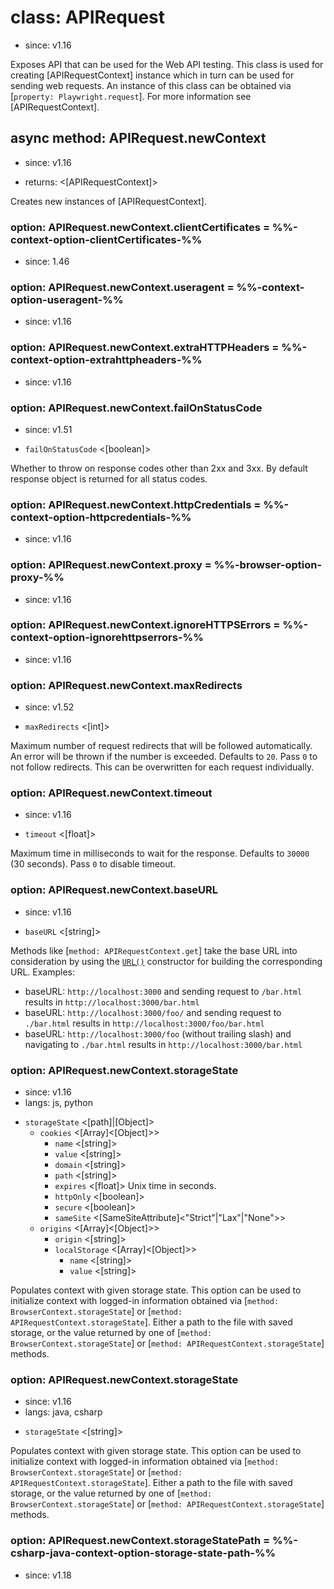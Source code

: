 # class: APIRequest
* since: v1.16

Exposes API that can be used for the Web API testing. This class is used for creating
[APIRequestContext] instance which in turn can be used for sending web requests. An instance
of this class can be obtained via [`property: Playwright.request`]. For more information
see [APIRequestContext].

## async method: APIRequest.newContext
* since: v1.16
- returns: <[APIRequestContext]>

Creates new instances of [APIRequestContext].

### option: APIRequest.newContext.clientCertificates = %%-context-option-clientCertificates-%%
* since: 1.46

### option: APIRequest.newContext.useragent = %%-context-option-useragent-%%
* since: v1.16

### option: APIRequest.newContext.extraHTTPHeaders = %%-context-option-extrahttpheaders-%%
* since: v1.16

### option: APIRequest.newContext.failOnStatusCode
* since: v1.51
- `failOnStatusCode` <[boolean]>

Whether to throw on response codes other than 2xx and 3xx. By default response object is returned
for all status codes.

### option: APIRequest.newContext.httpCredentials = %%-context-option-httpcredentials-%%
* since: v1.16

### option: APIRequest.newContext.proxy = %%-browser-option-proxy-%%
* since: v1.16

### option: APIRequest.newContext.ignoreHTTPSErrors = %%-context-option-ignorehttpserrors-%%
* since: v1.16

### option: APIRequest.newContext.maxRedirects
* since: v1.52
- `maxRedirects` <[int]>

Maximum number of request redirects that will be followed automatically. An error will be thrown if the number is exceeded.
Defaults to `20`. Pass `0` to not follow redirects. This can be overwritten for each request individually.

### option: APIRequest.newContext.timeout
* since: v1.16
- `timeout` <[float]>

Maximum time in milliseconds to wait for the response. Defaults to
`30000` (30 seconds). Pass `0` to disable timeout.

### option: APIRequest.newContext.baseURL
* since: v1.16
- `baseURL` <[string]>

Methods like [`method: APIRequestContext.get`] take the base URL into consideration by using the [`URL()`](https://developer.mozilla.org/en-US/docs/Web/API/URL/URL) constructor for building the corresponding URL. Examples:
* baseURL: `http://localhost:3000` and sending request to `/bar.html` results in `http://localhost:3000/bar.html`
* baseURL: `http://localhost:3000/foo/` and sending request to `./bar.html` results in `http://localhost:3000/foo/bar.html`
* baseURL: `http://localhost:3000/foo` (without trailing slash) and navigating to `./bar.html` results in `http://localhost:3000/bar.html`

### option: APIRequest.newContext.storageState
* since: v1.16
* langs: js, python
- `storageState` <[path]|[Object]>
  - `cookies` <[Array]<[Object]>>
    - `name` <[string]>
    - `value` <[string]>
    - `domain` <[string]>
    - `path` <[string]>
    - `expires` <[float]> Unix time in seconds.
    - `httpOnly` <[boolean]>
    - `secure` <[boolean]>
    - `sameSite` <[SameSiteAttribute]<"Strict"|"Lax"|"None">>
  - `origins` <[Array]<[Object]>>
    - `origin` <[string]>
    - `localStorage` <[Array]<[Object]>>
      - `name` <[string]>
      - `value` <[string]>

Populates context with given storage state. This option can be used to initialize context with logged-in information
obtained via [`method: BrowserContext.storageState`] or [`method: APIRequestContext.storageState`]. Either a path to the
file with saved storage, or the value returned by one of [`method: BrowserContext.storageState`] or
[`method: APIRequestContext.storageState`] methods.

### option: APIRequest.newContext.storageState
* since: v1.16
* langs: java, csharp
- `storageState` <[string]>

Populates context with given storage state. This option can be used to initialize context with logged-in information
obtained via [`method: BrowserContext.storageState`] or [`method: APIRequestContext.storageState`]. Either a path to the
file with saved storage, or the value returned by one of [`method: BrowserContext.storageState`] or
[`method: APIRequestContext.storageState`] methods.

### option: APIRequest.newContext.storageStatePath = %%-csharp-java-context-option-storage-state-path-%%
* since: v1.18
